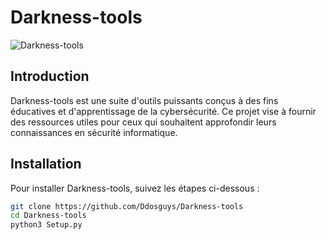 # Darkness-tools

![Darkness-tools](https://github.com/Ddosguys/Darkness-tools/blob/main/Screenshot_20240729-185619.png)

## Introduction

Darkness-tools est une suite d'outils puissants conçus à des fins éducatives et d'apprentissage de la cybersécurité. Ce projet vise à fournir des ressources utiles pour ceux qui souhaitent approfondir leurs connaissances en sécurité informatique.

## Installation

Pour installer Darkness-tools, suivez les étapes ci-dessous :

```bash
git clone https://github.com/Ddosguys/Darkness-tools
cd Darkness-tools
python3 Setup.py
